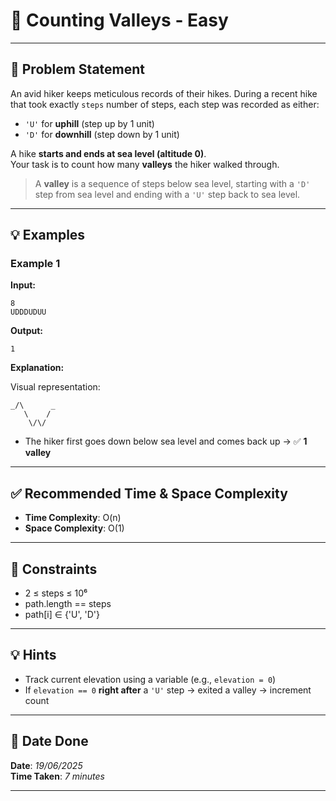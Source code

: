 # 🧮 Counting Valleys - Easy

---

## 📌 Problem Statement

An avid hiker keeps meticulous records of their hikes. During a recent hike that took exactly `steps` number of steps, each step was recorded as either:

- `'U'` for **uphill** (step up by 1 unit)
- `'D'` for **downhill** (step down by 1 unit)

A hike **starts and ends at sea level (altitude 0)**.  
Your task is to count how many **valleys** the hiker walked through.

> A **valley** is a sequence of steps below sea level, starting with a `'D'` step from sea level and ending with a `'U'` step back to sea level.

---

## 💡 Examples

### Example 1

**Input:**
```
8
UDDDUDUU
```

**Output:**
```
1
```

**Explanation:**

Visual representation:
```
_/\      _
   \    /
    \/\/
```

- The hiker first goes down below sea level and comes back up → ✅ **1 valley**

---

## ✅ Recommended Time & Space Complexity

- **Time Complexity**: O(n)  
- **Space Complexity**: O(1)

---

## 📎 Constraints

- 2 ≤ steps ≤ 10⁶  
- path.length == steps  
- path[i] ∈ {'U', 'D'}

---

## 💡 Hints

- Track current elevation using a variable (e.g., `elevation = 0`)
- If `elevation == 0` **right after** a `'U'` step → exited a valley → increment count

---

## 📅 Date Done

**Date**: *19/06/2025*  
**Time Taken**: *7 minutes*

---
